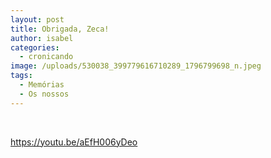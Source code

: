 ```yaml
---
layout: post
title: Obrigada, Zeca!
author: isabel
categories:
  - cronicando
image: /uploads/530038_399779616710289_1796799698_n.jpeg
tags:
  - Memórias
  - Os nossos
---
```

&nbsp;

https://youtu.be/aEfH006yDeo
